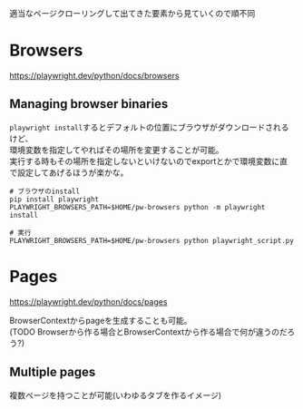 適当なページクローリングして出てきた要素から見ていくので順不同

# Browsers
https://playwright.dev/python/docs/browsers

## Managing browser binaries
`playwright install`するとデフォルトの位置にブラウザがダウンロードされるけど、  
環境変数を指定してやればその場所を変更することが可能。  
実行する時もその場所を指定しないといけないのでexportとかで環境変数に直で設定してあげるほうが楽かな。  
```shell
# ブラウザのinstall
pip install playwright
PLAYWRIGHT_BROWSERS_PATH=$HOME/pw-browsers python -m playwright install

# 実行
PLAYWRIGHT_BROWSERS_PATH=$HOME/pw-browsers python playwright_script.py
```

# Pages
https://playwright.dev/python/docs/pages

BrowserContextからpageを生成することも可能。  
(TODO Browserから作る場合とBrowserContextから作る場合で何が違うのだろう?)

## Multiple pages
複数ページを持つことが可能(いわゆるタブを作るイメージ)  
